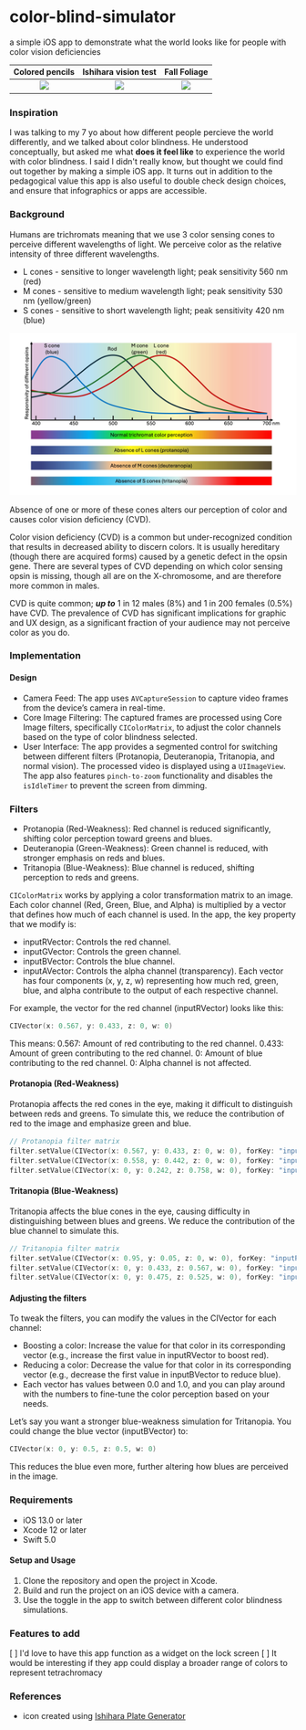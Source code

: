 # color-blind-simulator
a simple iOS app to demonstrate what the world looks like for people with color vision deficiencies

Colored pencils            |  Ishihara vision test    |   Fall Foliage
:-------------------------:|:------------------------:|:-------------------------:
 <img src="https://github.com/nickmmark/color-blind-simulator/blob/main/Figures/Colored_Pencils.GIF" width="125"> | <img src="https://github.com/nickmmark/color-blind-simulator/blob/main/Figures/Ishihara_Color_test.GIF" width="125"> | <img src="https://github.com/nickmmark/color-blind-simulator/blob/main/Figures/Fall_foliage.GIF" width="550"> |

### Inspiration
I was talking to my 7 yo about how different people percieve the world differently, and we talked about color blindness. He understood conceptually, but asked me what **does it feel like** to experience the world with color blindness. I said I didn't really know, but thought we could find out together by making a simple iOS app. It turns out in addition to the pedagogical value this app is also useful to double check design choices, and ensure that infographics or apps are accessible.

### Background
Humans are trichromats meaning that we use 3 color sensing cones to perceive different wavelengths of light. We perceive color as the relative intensity of three different wavelengths.
- L cones - sensitive to longer wavelength light; peak sensitivity 560 nm (red)
- M cones - sensitive to medium wavelength light; peak sensitivity 530 nm (yellow/green)
- S cones - sensitive to short wavelength light; peak sensitivity 420 nm (blue)

![Plot of wavelength of light versus responsivity of human cone and rod cells](https://github.com/nickmmark/color-blind-simulator/blob/main/Figures/Cone_wavelengths_and_perception.jpg)

Absence of one or more of these cones alters our perception of color and causes color vision deficiency (CVD).

Color vision deficiency (CVD) is a common but under-recognized condition that results in decreased ability to discern colors. It is usually hereditary (though there are acquired forms) caused by a genetic defect in the opsin gene. There are several types of CVD depending on which color sensing opsin is missing, though all are on the X-chromosome, and are therefore more common in males.

CVD is quite common; ***up to*** 1 in 12 males (8%) and 1 in 200 females (0.5%) have CVD. The prevalence of CVD has significant implications for graphic and UX design, as a significant fraction of your audience may not perceive color as you do.

### Implementation
#### Design
- Camera Feed: The app uses `AVCaptureSession` to capture video frames from the device’s camera in real-time.
- Core Image Filtering: The captured frames are processed using Core Image filters, specifically `CIColorMatrix`, to adjust the color channels based on the type of color blindness selected.
- User Interface: The app provides a segmented control for switching between different filters (Protanopia, Deuteranopia, Tritanopia, and normal vision). The processed video is displayed using a `UIImageView`. The app also features `pinch-to-zoom` functionality and disables the `isIdleTimer` to prevent the screen from dimming.

### Filters
- Protanopia (Red-Weakness): Red channel is reduced significantly, shifting color perception toward greens and blues.
- Deuteranopia (Green-Weakness): Green channel is reduced, with stronger emphasis on reds and blues.
- Tritanopia (Blue-Weakness): Blue channel is reduced, shifting perception to reds and greens.

`CIColorMatrix` works by applying a color transformation matrix to an image. Each color channel (Red, Green, Blue, and Alpha) is multiplied by a vector that defines how much of each channel is used. In the app, the key property that we modify is:
- inputRVector: Controls the red channel.
- inputGVector: Controls the green channel.
- inputBVector: Controls the blue channel.
- inputAVector: Controls the alpha channel (transparency).
Each vector has four components (x, y, z, w) representing how much red, green, blue, and alpha contribute to the output of each respective channel.

For example, the vector for the red channel (inputRVector) looks like this:
```swift
CIVector(x: 0.567, y: 0.433, z: 0, w: 0)
```
This means:
0.567: Amount of red contributing to the red channel.
0.433: Amount of green contributing to the red channel.
0: Amount of blue contributing to the red channel.
0: Alpha channel is not affected.

#### Protanopia (Red-Weakness)
Protanopia affects the red cones in the eye, making it difficult to distinguish between reds and greens. To simulate this, we reduce the contribution of red to the image and emphasize green and blue.
```swift
// Protanopia filter matrix
filter.setValue(CIVector(x: 0.567, y: 0.433, z: 0, w: 0), forKey: "inputRVector") // Red channel reduced
filter.setValue(CIVector(x: 0.558, y: 0.442, z: 0, w: 0), forKey: "inputGVector")  // Keep green
filter.setValue(CIVector(x: 0, y: 0.242, z: 0.758, w: 0), forKey: "inputBVector")  // Boost blue

```

#### Tritanopia (Blue-Weakness)
Tritanopia affects the blue cones in the eye, causing difficulty in distinguishing between blues and greens. We reduce the contribution of the blue channel to simulate this.

```swift
// Tritanopia filter matrix
filter.setValue(CIVector(x: 0.95, y: 0.05, z: 0, w: 0), forKey: "inputRVector")    // Mostly red
filter.setValue(CIVector(x: 0, y: 0.433, z: 0.567, w: 0), forKey: "inputGVector")  // Green with blue
filter.setValue(CIVector(x: 0, y: 0.475, z: 0.525, w: 0), forKey: "inputBVector")  // Reduce blue
```

#### Adjusting the filters
To tweak the filters, you can modify the values in the CIVector for each channel:
- Boosting a color: Increase the value for that color in its corresponding vector (e.g., increase the first value in inputRVector to boost red).
- Reducing a color: Decrease the value for that color in its corresponding vector (e.g., decrease the first value in inputBVector to reduce blue).
- Each vector has values between 0.0 and 1.0, and you can play around with the numbers to fine-tune the color perception based on your needs.

Let’s say you want a stronger blue-weakness simulation for Tritanopia. You could change the blue vector (inputBVector) to:
```swift
CIVector(x: 0, y: 0.5, z: 0.5, w: 0)
```
This reduces the blue even more, further altering how blues are perceived in the image.


### Requirements
- iOS 13.0 or later
- Xcode 12 or later
- Swift 5.0

#### Setup and Usage
1. Clone the repository and open the project in Xcode.
2. Build and run the project on an iOS device with a camera.
3. Use the toggle in the app to switch between different color blindness simulations.

### Features to add
[ ] I'd love to have this app function as a widget on the lock screen
[ ] It would be interesting if they app could display a broader range of colors to represent tetrachromacy

### References
- icon created using [Ishihara Plate Generator](https://franciscouzo.github.io/ishihara/)
